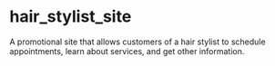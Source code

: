 # hair_stylist_site
A promotional site that allows customers of a hair stylist to schedule appointments, learn about services, and get other information.
